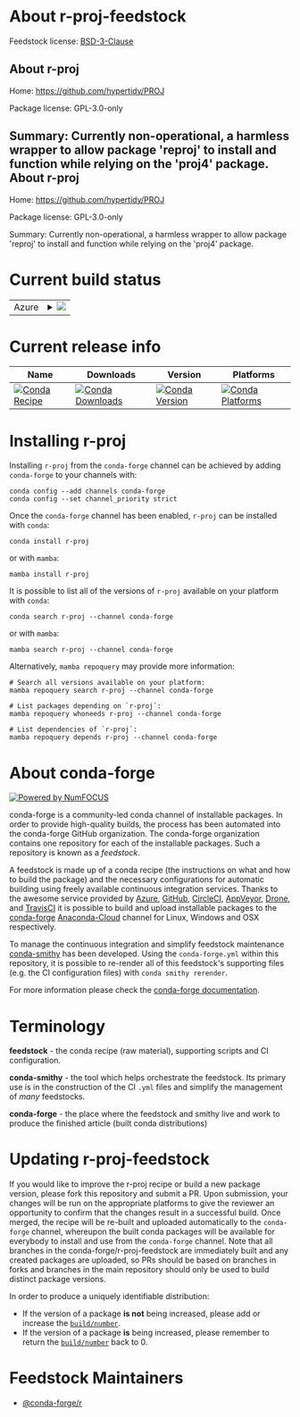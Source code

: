 About r-proj-feedstock
======================

Feedstock license: [BSD-3-Clause](https://github.com/conda-forge/r-proj-feedstock/blob/main/LICENSE.txt)

About r-proj
------------

Home: https://github.com/hypertidy/PROJ

Package license: GPL-3.0-only

Summary: Currently non-operational, a harmless wrapper to allow package 'reproj' to install and function while relying on the 'proj4' package.
About r-proj
------------

Home: https://github.com/hypertidy/PROJ

Package license: GPL-3.0-only

Summary: Currently non-operational, a harmless wrapper to allow package 'reproj' to install and function while relying on the 'proj4' package.

Current build status
====================


<table>
    
  <tr>
    <td>Azure</td>
    <td>
      <details>
        <summary>
          <a href="https://dev.azure.com/conda-forge/feedstock-builds/_build/latest?definitionId=15726&branchName=main">
            <img src="https://dev.azure.com/conda-forge/feedstock-builds/_apis/build/status/r-proj-feedstock?branchName=main">
          </a>
        </summary>
        <table>
          <thead><tr><th>Variant</th><th>Status</th></tr></thead>
          <tbody><tr>
              <td>linux_64_r_base4.2</td>
              <td>
                <a href="https://dev.azure.com/conda-forge/feedstock-builds/_build/latest?definitionId=15726&branchName=main">
                  <img src="https://dev.azure.com/conda-forge/feedstock-builds/_apis/build/status/r-proj-feedstock?branchName=main&jobName=linux&configuration=linux%20linux_64_r_base4.2" alt="variant">
                </a>
              </td>
            </tr><tr>
              <td>linux_64_r_base4.3</td>
              <td>
                <a href="https://dev.azure.com/conda-forge/feedstock-builds/_build/latest?definitionId=15726&branchName=main">
                  <img src="https://dev.azure.com/conda-forge/feedstock-builds/_apis/build/status/r-proj-feedstock?branchName=main&jobName=linux&configuration=linux%20linux_64_r_base4.3" alt="variant">
                </a>
              </td>
            </tr><tr>
              <td>osx_64_r_base4.2</td>
              <td>
                <a href="https://dev.azure.com/conda-forge/feedstock-builds/_build/latest?definitionId=15726&branchName=main">
                  <img src="https://dev.azure.com/conda-forge/feedstock-builds/_apis/build/status/r-proj-feedstock?branchName=main&jobName=osx&configuration=osx%20osx_64_r_base4.2" alt="variant">
                </a>
              </td>
            </tr><tr>
              <td>osx_64_r_base4.3</td>
              <td>
                <a href="https://dev.azure.com/conda-forge/feedstock-builds/_build/latest?definitionId=15726&branchName=main">
                  <img src="https://dev.azure.com/conda-forge/feedstock-builds/_apis/build/status/r-proj-feedstock?branchName=main&jobName=osx&configuration=osx%20osx_64_r_base4.3" alt="variant">
                </a>
              </td>
            </tr><tr>
              <td>win_64</td>
              <td>
                <a href="https://dev.azure.com/conda-forge/feedstock-builds/_build/latest?definitionId=15726&branchName=main">
                  <img src="https://dev.azure.com/conda-forge/feedstock-builds/_apis/build/status/r-proj-feedstock?branchName=main&jobName=win&configuration=win%20win_64_" alt="variant">
                </a>
              </td>
            </tr>
          </tbody>
        </table>
      </details>
    </td>
  </tr>
</table>

Current release info
====================

| Name | Downloads | Version | Platforms |
| --- | --- | --- | --- |
| [![Conda Recipe](https://img.shields.io/badge/recipe-r--proj-green.svg)](https://anaconda.org/conda-forge/r-proj) | [![Conda Downloads](https://img.shields.io/conda/dn/conda-forge/r-proj.svg)](https://anaconda.org/conda-forge/r-proj) | [![Conda Version](https://img.shields.io/conda/vn/conda-forge/r-proj.svg)](https://anaconda.org/conda-forge/r-proj) | [![Conda Platforms](https://img.shields.io/conda/pn/conda-forge/r-proj.svg)](https://anaconda.org/conda-forge/r-proj) |

Installing r-proj
=================

Installing `r-proj` from the `conda-forge` channel can be achieved by adding `conda-forge` to your channels with:

```
conda config --add channels conda-forge
conda config --set channel_priority strict
```

Once the `conda-forge` channel has been enabled, `r-proj` can be installed with `conda`:

```
conda install r-proj
```

or with `mamba`:

```
mamba install r-proj
```

It is possible to list all of the versions of `r-proj` available on your platform with `conda`:

```
conda search r-proj --channel conda-forge
```

or with `mamba`:

```
mamba search r-proj --channel conda-forge
```

Alternatively, `mamba repoquery` may provide more information:

```
# Search all versions available on your platform:
mamba repoquery search r-proj --channel conda-forge

# List packages depending on `r-proj`:
mamba repoquery whoneeds r-proj --channel conda-forge

# List dependencies of `r-proj`:
mamba repoquery depends r-proj --channel conda-forge
```


About conda-forge
=================

[![Powered by
NumFOCUS](https://img.shields.io/badge/powered%20by-NumFOCUS-orange.svg?style=flat&colorA=E1523D&colorB=007D8A)](https://numfocus.org)

conda-forge is a community-led conda channel of installable packages.
In order to provide high-quality builds, the process has been automated into the
conda-forge GitHub organization. The conda-forge organization contains one repository
for each of the installable packages. Such a repository is known as a *feedstock*.

A feedstock is made up of a conda recipe (the instructions on what and how to build
the package) and the necessary configurations for automatic building using freely
available continuous integration services. Thanks to the awesome service provided by
[Azure](https://azure.microsoft.com/en-us/services/devops/), [GitHub](https://github.com/),
[CircleCI](https://circleci.com/), [AppVeyor](https://www.appveyor.com/),
[Drone](https://cloud.drone.io/welcome), and [TravisCI](https://travis-ci.com/)
it is possible to build and upload installable packages to the
[conda-forge](https://anaconda.org/conda-forge) [Anaconda-Cloud](https://anaconda.org/)
channel for Linux, Windows and OSX respectively.

To manage the continuous integration and simplify feedstock maintenance
[conda-smithy](https://github.com/conda-forge/conda-smithy) has been developed.
Using the ``conda-forge.yml`` within this repository, it is possible to re-render all of
this feedstock's supporting files (e.g. the CI configuration files) with ``conda smithy rerender``.

For more information please check the [conda-forge documentation](https://conda-forge.org/docs/).

Terminology
===========

**feedstock** - the conda recipe (raw material), supporting scripts and CI configuration.

**conda-smithy** - the tool which helps orchestrate the feedstock.
                   Its primary use is in the construction of the CI ``.yml`` files
                   and simplify the management of *many* feedstocks.

**conda-forge** - the place where the feedstock and smithy live and work to
                  produce the finished article (built conda distributions)


Updating r-proj-feedstock
=========================

If you would like to improve the r-proj recipe or build a new
package version, please fork this repository and submit a PR. Upon submission,
your changes will be run on the appropriate platforms to give the reviewer an
opportunity to confirm that the changes result in a successful build. Once
merged, the recipe will be re-built and uploaded automatically to the
`conda-forge` channel, whereupon the built conda packages will be available for
everybody to install and use from the `conda-forge` channel.
Note that all branches in the conda-forge/r-proj-feedstock are
immediately built and any created packages are uploaded, so PRs should be based
on branches in forks and branches in the main repository should only be used to
build distinct package versions.

In order to produce a uniquely identifiable distribution:
 * If the version of a package **is not** being increased, please add or increase
   the [``build/number``](https://docs.conda.io/projects/conda-build/en/latest/resources/define-metadata.html#build-number-and-string).
 * If the version of a package **is** being increased, please remember to return
   the [``build/number``](https://docs.conda.io/projects/conda-build/en/latest/resources/define-metadata.html#build-number-and-string)
   back to 0.

Feedstock Maintainers
=====================

* [@conda-forge/r](https://github.com/conda-forge/r/)


